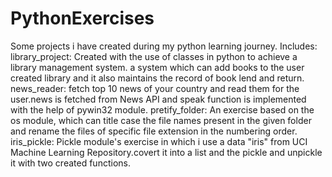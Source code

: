 # PythonExercises
Some projects i have created during my python learning journey.
Includes:
  library_project:  Created with the use of classes in python to achieve a library management system.
                    a system which can add books to the user created library and it also maintains the 
                    record of book lend and return.
  news_reader:      fetch top 10 news of your country and read them for the user.news is fetched from 
                    News API and speak function is implemented with the help of pywin32 module.
  pretify_folder:   An exercise based on the os module, which can title case the file names present 
                    in the given folder and rename the files of specific file extension in the
                    numbering order.
  iris_pickle:      Pickle module's exercise in which i use a data "iris" from  UCI Machine Learning 
                    Repository.covert it into a list and the pickle and unpickle it with two created 
                    functions.
  
